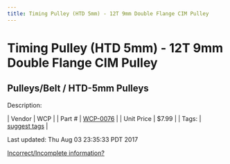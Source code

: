 ```yaml
---
title: Timing Pulley (HTD 5mm) - 12T 9mm Double Flange CIM Pulley
---
```


# Timing Pulley (HTD 5mm) - 12T 9mm Double Flange CIM Pulley
## Pulleys/Belt / HTD-5mm Pulleys
Description: 	 

| Vendor | WCP | 
| Part # | [WCP-0076](http://www.wcproducts.net/WCP-0076) | 
| Unit Price | $7.99 | 
| Tags: | [suggest tags](https://docs.google.com/forms/d/e/1FAIpQLSeWyY8v3RgOty-MyWmh9U0iivNYN_molChYyS-0U-o-kOAv_g/viewform) | 

Last updated: Thu Aug 03 23:35:33 PDT 2017

 [Incorrect/Incomplete information?](https://docs.google.com/forms/d/e/1FAIpQLSeWyY8v3RgOty-MyWmh9U0iivNYN_molChYyS-0U-o-kOAv_g/viewform)